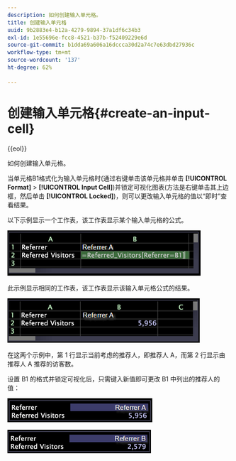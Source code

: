```yaml
---
description: 如何创建输入单元格。
title: 创建输入单元格
uuid: 9b2883e4-b12a-4279-9894-37a1df6c34b3
exl-id: 1e55696e-fcc8-4521-b37b-f52409229e6d
source-git-commit: b1dda69a606a16dccca30d2a74c7e63dbd27936c
workflow-type: tm+mt
source-wordcount: '137'
ht-degree: 62%

---
```


# 创建输入单元格{#create-an-input-cell}

{{eol}}

如何创建输入单元格。

当单元格B1格式化为输入单元格时(通过右键单击该单元格并单击 **[!UICONTROL Format]** > **[!UICONTROL Input Cell]**)并锁定可视化图表(方法是右键单击其上边框，然后单击 **[!UICONTROL Locked]**)，则可以更改输入单元格的值以“即时”查看结果。

以下示例显示一个工作表，该工作表显示某个输入单元格的公式。

![](assets/vis_Worksheet_InputCell_formula.png)

此示例显示相同的工作表，该工作表显示该输入单元格公式的结果。

![](assets/vis_Worksheet_InputCell.png)

在这两个示例中，第 1 行显示当前考虑的推荐人，即推荐人 A，而第 2 行显示由推荐人 A 推荐的访客数。

设置 B1 的格式并锁定可视化后，只需键入新值即可更改 B1 中列出的推荐人的值：

![](assets/vis_Worksheet_InputCell_locked.png)

![](assets/vis_Worksheet_InputCell_locked_changed.png)
